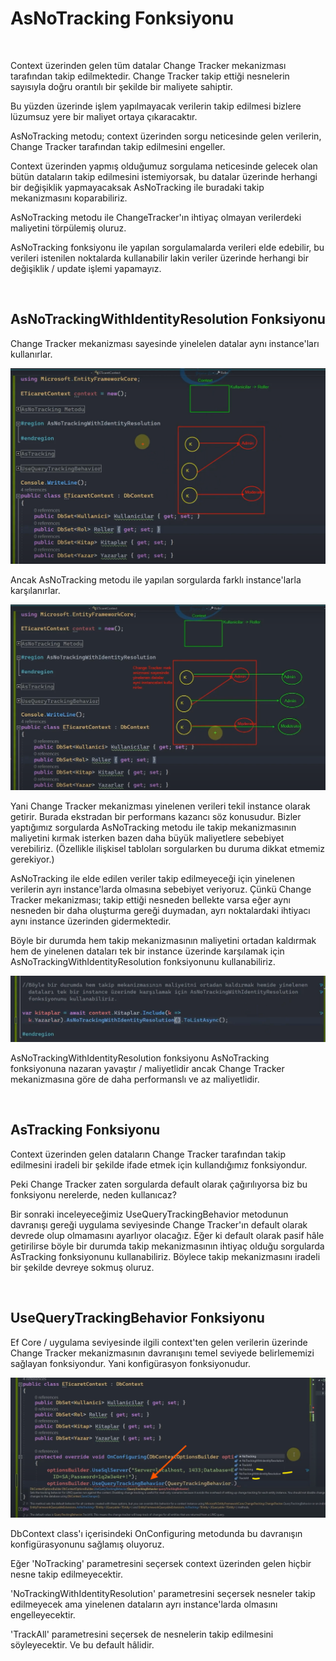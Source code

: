 # AsNoTracking Fonksiyonu

<br>

<p>
Context üzerinden gelen tüm datalar Change Tracker mekanizması tarafından takip edilmektedir. Change Tracker takip ettiği nesnelerin sayısıyla doğru orantılı bir şekilde bir maliyete sahiptir.
</p>

<p>
Bu yüzden üzerinde işlem yapılmayacak verilerin takip edilmesi bizlere lüzumsuz yere bir maliyet ortaya çıkaracaktır.
</p>

<p>
AsNoTracking metodu; context üzerinden sorgu neticesinde gelen verilerin, Change Tracker tarafından takip edilmesini engeller.
</p>

<p>
Context üzerinden yapmış olduğumuz sorgulama neticesinde gelecek olan bütün dataların takip edilmesini istemiyorsak, bu datalar üzerinde herhangi bir değişiklik yapmayacaksak AsNoTracking ile buradaki takip mekanizmasını koparabiliriz. 
</p>

<p>
AsNoTracking metodu ile ChangeTracker'ın ihtiyaç olmayan verilerdeki maliyetini törpülemiş oluruz.
</p>

<p>
AsNoTracking fonksiyonu ile yapılan sorgulamalarda verileri elde edebilir, bu verileri istenilen noktalarda kullanabilir lakin veriler üzerinde herhangi bir değişiklik / update işlemi yapamayız.
</p>

<br>

## AsNoTrackingWithIdentityResolution Fonksiyonu 
<p>
Change Tracker mekanizması sayesinde yinelelen datalar aynı instance'ları kullanırlar.
</p>

<img src="../img/asNoTrackingWithIdentityResolution.png">

<br>

<p>
Ancak AsNoTracking metodu ile yapılan sorgularda farklı instance'larla karşılanırlar.
</p>

<img src="../img/asNoTrackingWithIdentityResolution-1.png">

<br>

<p>
Yani Change Tracker mekanizması yinelenen verileri tekil instance olarak getirir. Burada ekstradan bir performans kazancı söz konusudur. Bizler yaptığımız sorgularda AsNoTracking metodu ile takip mekanizmasının maliyetini kırmak isterken bazen daha büyük maliyetlere sebebiyet verebiliriz. (Özellikle ilişkisel tabloları sorgularken bu duruma dikkat etmemiz gerekiyor.)
</p>

<p>
AsNoTracking ile elde edilen veriler takip edilmeyeceği için yinelenen verilerin ayrı instance'larda olmasına sebebiyet veriyoruz. Çünkü Change Tracker mekanizması; takip ettiği nesneden bellekte varsa eğer aynı nesneden bir daha oluşturma gereği duymadan, ayrı noktalardaki ihtiyacı aynı instance üzerinden gidermektedir. 
</p>

<p>
Böyle bir durumda hem takip mekanizmasının maliyetini ortadan kaldırmak hem de yinelenen dataları tek bir instance üzerinde karşılamak için AsNoTrackingWithIdentityResolution fonksiyonunu kullanabiliriz.
</p>

<img src="../img/asNoTrackingWithIdentityResolution-2.png">

<br>

<p>
AsNoTrackingWithIdentityResolution fonksiyonu AsNoTracking fonksiyonuna nazaran yavaştır / maliyetlidir ancak Change Tracker mekanizmasına göre de daha performanslı ve az maliyetlidir.
</p>

<br>

## AsTracking Fonksiyonu
<p>
Context üzerinden gelen dataların Change Tracker tarafından takip edilmesini iradeli bir şekilde ifade etmek için kullandığımız fonksiyondur.
</p>

<p>
Peki Change Tracker zaten sorgularda default olarak çağırılıyorsa biz bu fonksiyonu nerelerde, neden kullanıcaz?
</p>

<p>
Bir sonraki inceleyeceğimiz UseQueryTrackingBehavior metodunun davranışı gereği uygulama seviyesinde Change Tracker'ın default olarak devrede olup olmamasını ayarlıyor olacağız. Eğer ki default olarak pasif hâle getirilirse böyle bir durumda takip mekanizmasının ihtiyaç olduğu sorgularda AsTracking fonksiyonunu kullanabiliriz. Böylece takip mekanizmasını iradeli bir şekilde devreye sokmuş oluruz.       
</p>

<br>

## UseQueryTrackingBehavior Fonksiyonu
<p>
Ef Core / uygulama seviyesinde ilgili context'ten gelen verilerin üzerinde Change Tracker mekanizmasının davranışını temel seviyede belirlememizi sağlayan fonksiyondur. Yani konfigürasyon fonksiyonudur.
</p>

<img src="../img/useQueryTrackingBehavior.png">

<br>

<p>
DbContext class'ı içerisindeki OnConfiguring metodunda bu davranışın konfigürasyonunu sağlamış oluyoruz. 
</p>

<p>
Eğer 'NoTracking' parametresini seçersek context üzerinden gelen hiçbir nesne takip edilmeyecektir.
</p>

<p>
'NoTrackingWithIdentityResolution' parametresini seçersek nesneler takip edilmeyecek ama yinelenen dataların ayrı instance'larda olmasını engelleyecektir.
</p>

<p>
'TrackAll' parametresini seçersek de nesnelerin takip edilmesini söyleyecektir. Ve bu default hâlidir.
</p>

